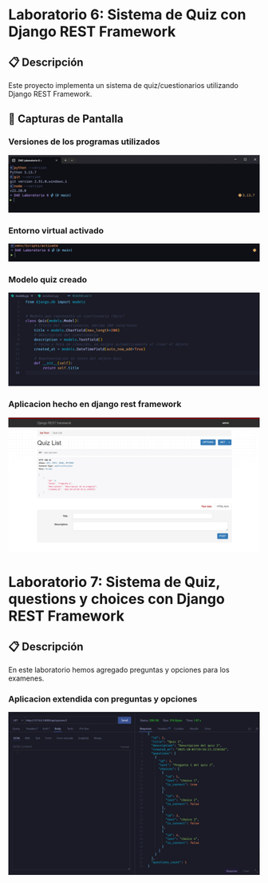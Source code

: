 # Laboratorio 6: Sistema de Quiz con Django REST Framework

## 📋 Descripción

Este proyecto implementa un sistema de quiz/cuestionarios utilizando Django REST Framework.

## 📸 Capturas de Pantalla

### Versiones de los programas utilizados

![Version de los programas](./capturas/versiones_programas.png)

### Entorno virtual activado

![Entorno virtual activado](./capturas/entorno_virtual.png)

### Modelo quiz creado

![Modelo Quiz](./capturas/modelo_creado.png)

### Aplicacion hecho en django rest framework 

![Aplicacion Quiz](./capturas/aplicacion_funcional.png)

# Laboratorio 7: Sistema de Quiz, questions y choices con Django REST Framework

## 📋 Descripción

En este laboratorio hemos agregado preguntas y opciones para los examenes.

### Aplicacion extendida con preguntas y opciones

![Response Json 1](./capturas/response_json_1.png)
